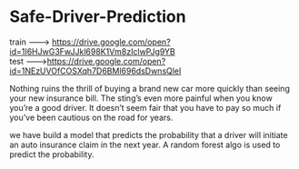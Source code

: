 # Safe-Driver-Prediction
train ---> https://drive.google.com/open?id=1I6HJwG3FwJJkl698K1Vm8zIclwPJg9YB              
test  --->https://drive.google.com/open?id=1NEzUVOfCOSXqh7D6BMl696dsDwnsQleI








Nothing ruins the thrill of buying a brand new car more quickly than seeing your new insurance bill.
The sting’s even more painful when you know you’re a good driver.
It doesn’t seem fair that you have to pay so much if you’ve been cautious on the road for years.


we have build a model that predicts the probability that a driver will initiate an auto insurance claim in the next year.
A random forest algo is used to predict the probability.
